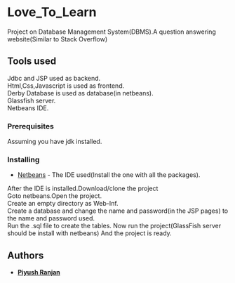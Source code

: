 # Love_To_Learn
Project on Database Management System(DBMS).A question answering website(Similar to Stack Overflow)
## Tools used
Jdbc and JSP used as backend.<br>
Html,Css,Javascript is used as frontend.<br>
Derby Database is used as database(in netbeans).<br>
Glassfish server.<br>
Netbeans IDE.
### Prerequisites
Assuming you have jdk installed.
### Installing
* [Netbeans](https://netbeans.org/downloads/) - The IDE used(Install the one with all the packages).<br>

After the IDE is installed.Download/clone the project<br>
Goto netbeans.Open the project.<br>
Create an empty directory as Web-Inf.<br>
Create a database and change the name and password(in the JSP pages) to the name and password used.<br>
Run the .sql file to create the tables.
Now run the project(GlassFish server should be install with netbeans) And the project is ready.

## Authors
* [**Piyush Ranjan**](https://github.com/piyush97r)
 
